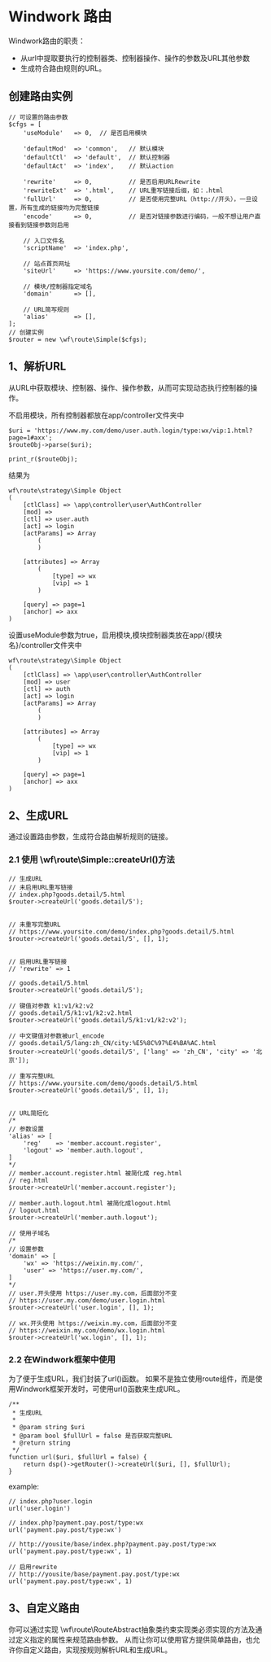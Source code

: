 # Windwork 路由

Windwork路由的职责：
- 从url中提取要执行的控制器类、控制器操作、操作的参数及URL其他参数
- 生成符合路由规则的URL。

## 创建路由实例
```
// 可设置的路由参数
$cfgs = [
    'useModule'   => 0,  // 是否启用模块
    
    'defaultMod'  => 'common',   // 默认模块
    'defaultCtl'  => 'default',  // 默认控制器
    'defaultAct'  => 'index',    // 默认action
    
    'rewrite'     => 0,          // 是否启用URLRewrite
    'rewriteExt'  => '.html',    // URL重写链接后缀，如：.html
    'fullUrl'     => 0,          // 是否使用完整URL（http://开头），一旦设置，所有生成的链接均为完整链接
    'encode'      => 0,          // 是否对链接参数进行编码，一般不想让用户直接看到链接参数则启用

    // 入口文件名
    'scriptName'  => 'index.php',
    
    // 站点首页网址
    'siteUrl'     => 'https://www.yoursite.com/demo/',
    
    // 模块/控制器指定域名
    'domain'      => [],
    
    // URL简写规则
    'alias'       => [],
];
// 创建实例
$router = new \wf\route\Simple($cfgs);
```

## 1、解析URL
从URL中获取模块、控制器、操作、操作参数，从而可实现动态执行控制器的操作。

不启用模块，所有控制器都放在app/controller文件夹中
```
$uri = 'https://www.my.com/demo/user.auth.login/type:wx/vip:1.html?page=1#axx';
$routeObj->parse($uri);

print_r($routeObj);
```
结果为
```
wf\route\strategy\Simple Object
(
    [ctlClass] => \app\controller\user\AuthController
    [mod] => 
    [ctl] => user.auth
    [act] => login
    [actParams] => Array
        (
        )

    [attributes] => Array
        (
            [type] => wx
            [vip] => 1
        )

    [query] => page=1
    [anchor] => axx
)
```

设置useModule参数为true，启用模块,模块控制器类放在app/{模块名}/controller文件夹中
```
wf\route\strategy\Simple Object
(
    [ctlClass] => \app\user\controller\AuthController
    [mod] => user
    [ctl] => auth
    [act] => login
    [actParams] => Array
        (
        )

    [attributes] => Array
        (
            [type] => wx
            [vip] => 1
        )

    [query] => page=1
    [anchor] => axx
)
```

## 2、生成URL
通过设置路由参数，生成符合路由解析规则的链接。

### 2.1 使用 \wf\route\Simple::createUrl()方法
```
// 生成URL
// 未启用URL重写链接
// index.php?goods.detail/5.html
$router->createUrl('goods.detail/5');


// 未重写完整URL
// https://www.yoursite.com/demo/index.php?goods.detail/5.html
$router->createUrl('goods.detail/5', [], 1);


// 启用URL重写链接
// 'rewrite' => 1

// goods.detail/5.html
$router->createUrl('goods.detail/5');

// 键值对参数 k1:v1/k2:v2
// goods.detail/5/k1:v1/k2:v2.html
$router->createUrl('goods.detail/5/k1:v1/k2:v2');

// 中文键值对参数被url_encode
// goods.detail/5/lang:zh_CN/city:%E5%8C%97%E4%BA%AC.html
$router->createUrl('goods.detail/5', ['lang' => 'zh_CN', 'city' => '北京']);

// 重写完整URL
// https://www.yoursite.com/demo/goods.detail/5.html
$router->createUrl('goods.detail/5', [], 1);


// URL简短化
/*
// 参数设置
'alias' => [
    'reg'    => 'member.account.register',
    'logout' => 'member.auth.logout',
]
*/
// member.account.register.html 被简化成 reg.html
// reg.html
$router->createUrl('member.account.register');

// member.auth.logout.html 被简化成logout.html
// logout.html
$router->createUrl('member.auth.logout');
    
// 使用子域名
/*
// 设置参数
'domain' => [
    'wx' => 'https://weixin.my.com/',
    'user' => 'https://user.my.com/',
] 
*/
// user.开头使用 https://user.my.com，后面部分不变
// https://user.my.com/demo/user.login.html
$router->createUrl('user.login', [], 1);

// wx.开头使用 https://weixin.my.com，后面部分不变
// https://weixin.my.com/demo/wx.login.html
$router->createUrl('wx.login', [], 1);
```
### 2.2 在Windwork框架中使用

为了便于生成URL，我们封装了url()函数。
如果不是独立使用route组件，而是使用Windwork框架开发时，可使用url()函数来生成URL。
```
/**
 * 生成URL
 *
 * @param string $uri
 * @param bool $fullUrl = false 是否获取完整URL
 * @return string
 */
function url($uri, $fullUrl = false) {
    return dsp()->getRouter()->createUrl($uri, [], $fullUrl);
}
```

example:
```
// index.php?user.login
url('user.login')

// index.php?payment.pay.post/type:wx
url('payment.pay.post/type:wx')

// http://yousite/base/index.php?payment.pay.post/type:wx
url('payment.pay.post/type:wx', 1)

// 启用rewrite
// http://yousite/base/payment.pay.post/type:wx
url('payment.pay.post/type:wx', 1)
```

## 3、自定义路由

你可以通过实现 \wf\route\RouteAbstract抽象类约束实现类必须实现的方法及通过定义指定的属性来规范路由参数。
从而让你可以使用官方提供简单路由，也允许你自定义路由，实现按规则解析URL和生成URL。

